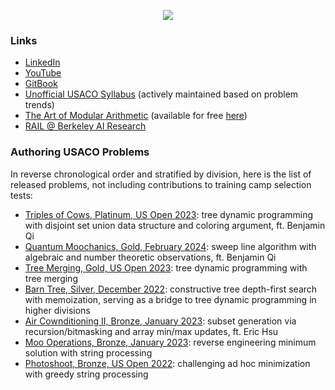 <p align="center">
<img align="center" src="https://github-readme-stats-sigma-five.vercel.app/api?username=Aryansh-S&show_icons=true&theme=onedark&count_private=true">
</p>

### Links
* [LinkedIn](https://www.linkedin.com/in/aryansh-s/)
* [YouTube](https://www.youtube.com/@STEMWithAry)
* [GitBook](https://aryansh.gitbook.io/)
* [Unofficial USACO Syllabus](https://www.overleaf.com/read/fktckfprxyxn) (actively maintained based on problem trends)
* [The Art of Modular Arithmetic](https://www.amazon.com/Art-Modular-Arithmetic-Aryansh-Shrivastava-ebook/dp/B09DF7MTWB) (available for free [here](https://aryansh-s.github.io/The_Art_of_Modular_Arithmetic.pdf))
* [RAIL @ Berkeley AI Research](https://rail.eecs.berkeley.edu/)

### Authoring USACO Problems
In reverse chronological order and stratified by division, here is the list of released problems, not including contributions to training camp selection tests:
* [Triples of Cows, Platinum, US Open 2023](http://www.usaco.org/index.php?page=viewproblem2&cpid=1334): tree dynamic programming with disjoint set union data structure and coloring argument, ft. Benjamin Qi
* [Quantum Moochanics, Gold, February 2024](https://usaco.org/index.php?page=viewproblem2&cpid=1403): sweep line algorithm with algebraic and number theoretic observations, ft. Benjamin Qi
* [Tree Merging, Gold, US Open 2023](http://usaco.org/index.php?page=viewproblem2&cpid=1331): tree dynamic programming with tree merging
* [Barn Tree, Silver, December 2022](http://usaco.org/index.php?page=viewproblem2&cpid=1254): constructive tree depth-first search with memoization, serving as a bridge to tree dynamic programming in higher divisions
* [Air Cownditioning II, Bronze, January 2023](http://usaco.org/index.php?page=viewproblem2&cpid=1276): subset generation via recursion/bitmasking and array min/max updates, ft. Eric Hsu
* [Moo Operations, Bronze, January 2023](http://usaco.org/index.php?page=viewproblem2&cpid=1277): reverse engineering minimum solution with string processing 
* [Photoshoot, Bronze, US Open 2022](http://usaco.org/index.php?page=viewproblem2&cpid=1227): challenging ad hoc minimization with greedy string processing
